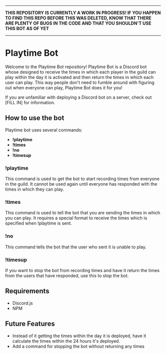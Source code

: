 ****
**THIS REPOSITORY IS CURRENTLY A WORK IN PROGRESS! IF YOU HAPPEN TO FIND THIS REPO BEFORE THIS WAS DELETED, KNOW THAT THERE ARE PLENTY OF BUGS IN THE CODE AND THAT YOU SHOULDN'T USE THIS BOT AS OF YET**
****


# Playtime Bot



Welcome to the Playtime Bot repository! Playtime Bot is a Discord bot whose designed to receive the times in which each player in the guild can play within the day it is activated and then return the times in which each user can play. This way people don't need to fumble around with figuring out when everyone can play, Playtime Bot does it for you!

If you are unfamiliar with deploying a Discord bot on a server, check out [FILL IN] for information. 

## How to use the bot

Playtime bot uses several commands:
* **!playtime**
* **!times**
* **!no**
* **!timesup**

### !playtime
This command is used to get the bot to start recording times from everyone in the guild. It cannot be used again until everyone has responded with the times in which they can play.

### !times
This command is used to tell the bot that you are sending the times in which you can play. It requires a special format to receive the times which is specified when !playtime is sent.

### !no
This command tells the bot that the user who sent it is unable to play. 

### !timesup
If you want to stop the bot from recording times and have it return the times from the users that have responded, use this to stop the bot. 

## Requirements

* Discord.js
* NPM

## Future Features 
* Instead of it getting the times within the day it is deployed, have it calculate the times within the 24 hours it's deployed. 
* Add a command for stopping the bot without returning any times
